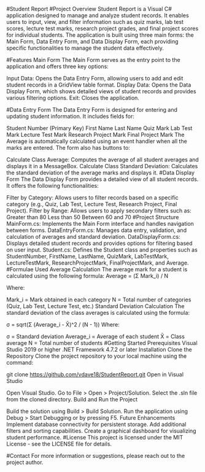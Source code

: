 #Student Report
#Project Overview
Student Report is a Visual C# application designed to manage and analyze student records. It enables users to input, view, and filter information such as quiz marks, lab test scores, lecture test marks, research project grades, and final project scores for individual students. The application is built using three main forms: the Main Form, Data Entry Form, and Data Display Form, each providing specific functionalities to manage the student data effectively.

#Features
Main Form
The Main Form serves as the entry point to the application and offers three key options:

Input Data: Opens the Data Entry Form, allowing users to add and edit student records in a GridView table format.
Display Data: Opens the Data Display Form, which shows detailed views of student records and provides various filtering options.
Exit: Closes the application.

#Data Entry Form
The Data Entry Form is designed for entering and updating student information. It includes fields for:

Student Number (Primary Key)
First Name
Last Name
Quiz Mark
Lab Test Mark
Lecture Test Mark
Research Project Mark
Final Project Mark
The Average is automatically calculated using an event handler when all the marks are entered. The form also has buttons to:

Calculate Class Average: Computes the average of all student averages and displays it in a MessageBox.
Calculate Class Standard Deviation: Calculates the standard deviation of the average marks and displays it.
#Data Display Form
The Data Display Form provides a detailed view of all student records. It offers the following functionalities:

Filter by Category: Allows users to filter records based on a specific category (e.g., Quiz, Lab Test, Lecture Test, Research Project, Final Project).
Filter by Range: Allows users to apply secondary filters such as:
Greater than 80
Less than 50
Between 60 and 70
#Project Structure
MainForm.cs: Implements the Main Form interface and handles navigation between forms.
DataEntryForm.cs: Manages data entry, validation, and calculation of averages and standard deviation.
DataDisplayForm.cs: Displays detailed student records and provides options for filtering based on user input.
Student.cs: Defines the Student class and properties such as StudentNumber, FirstName, LastName, QuizMark, LabTestMark, LectureTestMark, ResearchProjectMark, FinalProjectMark, and Average.
#Formulae Used
Average Calculation
The average mark for a student is calculated using the following formula:
Average = (Σ Mark_i) / N

Where:

Mark_i = Mark obtained in each category
N = Total number of categories (Quiz, Lab Test, Lecture Test, etc.)
Standard Deviation Calculation
The standard deviation of the class averages is calculated using the formula:

σ = sqrt(Σ (Average_i - X̄)^2 / (N - 1))
Where:

σ = Standard deviation
Average_i = Average of each student
X̄ = Class average
N = Total number of students
#Getting Started
Prerequisites
Visual Studio 2019 or higher
.NET Framework 4.7.2 or later
Installation
Clone the Repository
Clone the project repository to your local machine using the command:

git clone https://github.com/vdave18/StudentReport.git
Open in Visual Studio

Open Visual Studio.
Go to File > Open > Project/Solution.
Select the .sln file from the cloned directory.
Build and Run the Project

Build the solution using Build > Build Solution.
Run the application using Debug > Start Debugging or by pressing F5.
Future Enhancements
Implement database connectivity for persistent storage.
Add additional filters and sorting capabilities.
Create a graphical dashboard for visualizing student performance.
#License
This project is licensed under the MIT License - see the LICENSE file for details.

#Contact
For more information or suggestions, please reach out to the project author.
